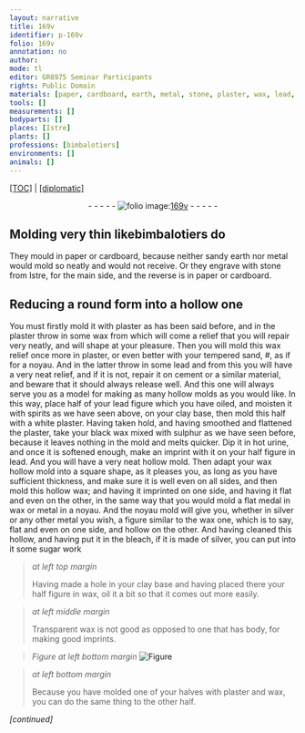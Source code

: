 ```yaml
---
layout: narrative
title: 169v
identifier: p-169v
folio: 169v
annotation: no
author:
mode: tl
editor: GR8975 Seminar Participants
rights: Public Domain
materials: [paper, cardboard, earth, metal, stone, plaster, wax, lead, cement, oiled, spirits, clay, white plaster, black wax, sulphur, urine, silver, bleach, sugar, oil]
tools: []
measurements: []
bodyparts: []
places: [Istre]
plants: []
professions: [bimbalotiers]
environments: []
animals: []
---
```


 <p><a href="{{ site.baseurl }}/translation/">[TOC]</a> | <a href="{{ site.baseurl }}/texts/p-169v_tc/" target="_blank">[diplomatic]</a></p><div class="folio" align="center">- - - - - <a href="http://gallica.bnf.fr/ark:/12148/btv1b10500001g/f344.image" target="_blank"><img src="https://cu-mkp.github.io/2017-workshop-edition/assets/photo-icon.png" alt="folio image: " style="display:inline-block; margin-bottom:-3px;"/>169v</a> - - - - - </div>  
  

## Molding very thin like<span class="pro">bimbalotiers</span> do

 
They mould in <span class="m">paper</span> or <span class="m">cardboard</span>, because neither sandy <span class="m">earth</span> nor <span class="m">metal</span> would mold so neatly and would not receive. Or they engrave with <span class="m">stone</span> from <span class="pl">Istre</span>, for the main side, and the reverse is in <span class="m">paper</span> or <span class="m">cardboard</span>.
 
 
  

## Reducing a round form into a hollow one

 
You must firstly mold it with <span class="m">plaster</span> as has been said before, and in the <span class="m">plaster</span> throw in some <span class="m">wax</span> from which will come a relief that you will repair very neatly, and will shape at your pleasure. Then you will mold this <span class="m">wax</span> relief once more in <span class="m">plaster</span>, or even better with your tempered sand, #, as if for a noyau. And in the latter throw in some <span class="m">lead</span> and from this you will have a very neat relief, and if it is not, repair it on <span class="m">cement</span> or a similar material, and beware that it should always release well. And this one will always serve you as a model for making as many hollow molds as you would like. In this way, place half of your <span class="m">lead</span> figure which you have <span class="m">oiled</span>, and moisten it with <span class="m">spirits</span> as we have seen above, on your <span class="m">clay</span> base, then mold this half with a <span class="m">white plaster</span>. Having taken hold, and having smoothed and flattened the <span class="m">plaster</span>, take your <span class="m">black wax</span> mixed with <span class="m">sulphur</span> as we have seen before, because it leaves nothing in the mold and melts quicker. Dip it in hot <span class="m">urine</span>, and once it is softened enough, make an imprint with it on your half figure in <span class="m">lead</span>. And you will have a very neat hollow mold. Then adapt your <span class="m">wax</span> hollow mold into a square shape, as it pleases you, as long as you have sufficient thickness, and make sure it is well even on all sides, and then mold this hollow <span class="m">wax</span>; and having it imprinted on one side, and having it flat and even on the other, in the same way that you would mold a flat medal in <span class="m">wax</span> or <span class="m">metal</span> in a noyau. And the noyau mold will give you, whether in <span class="m">silver</span> or any other metal you wish, a figure similar to the <span class="m">wax</span> one, which is to say, flat and even on one side, and hollow on the other. And having cleaned this hollow, and having put it in the <span class="m">bleach</span>, if it is made of <span class="m">silver</span>, you can put into it some <span class="m">sugar</span> work
 
> *at left top margin*
> 
> 
> Having made a hole in your <span class="m">clay</span> base and having placed there your half figure in <span class="m">wax</span>, <span class="m">oil</span> it a bit so that it comes out more easily.
 
> *at left middle margin*
> 
> 
> Transparent <span class="m">wax</span> is not good as opposed to one that has body, for making good imprints.
 
> *Figure*
> *at left bottom margin*
> <a href="https://drive.google.com/open?id=0B9-oNrvWdlO5MGtBY2MyYTNKTUE" target="_blank"><img src="https://cu-mkp.github.io/GR8975-edition/assets/photo-icon.png" alt="Figure" style="display:inline-block; margin-bottom:-3px;"/></a>
 
> *at left bottom margin*
> 
> 
> Because you have molded one of your halves with <span class="m">plaster</span> and <span class="m">wax</span>, you can do the same thing to the other half.
 
*[continued]*
 
 